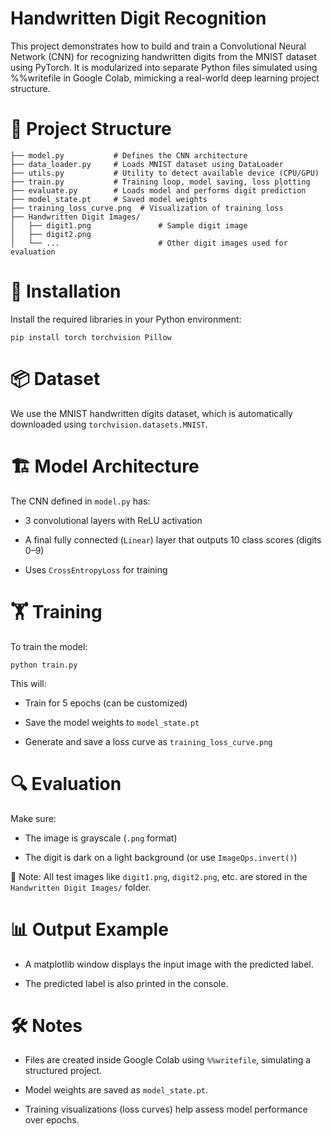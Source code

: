 
# Handwritten Digit Recognition

This project demonstrates how to build and train a Convolutional Neural Network (CNN) for recognizing handwritten digits from the MNIST dataset using PyTorch. It is modularized into separate Python files simulated using %%writefile in Google Colab, mimicking a real-world deep learning project structure.

# 📁 Project Structure

```text
├── model.py           # Defines the CNN architecture
├── data_loader.py     # Loads MNIST dataset using DataLoader
├── utils.py           # Utility to detect available device (CPU/GPU)
├── train.py           # Training loop, model saving, loss plotting
├── evaluate.py        # Loads model and performs digit prediction
├── model_state.pt     # Saved model weights
├── training_loss_curve.png  # Visualization of training loss
├── Handwritten Digit Images/
│   ├── digit1.png               # Sample digit image
│   ├── digit2.png
│   └── ...                      # Other digit images used for evaluation
```

# 🚀 Installation
Install the required libraries in your Python environment:
```text
pip install torch torchvision Pillow
```

# 📦 Dataset
We use the MNIST handwritten digits dataset, which is automatically downloaded using ```torchvision.datasets.MNIST```.

# 🏗️ Model Architecture
The CNN defined in ```model.py``` has:

- 3 convolutional layers with ReLU activation

- A final fully connected (```Linear```) layer that outputs 10 class scores (digits 0–9)

- Uses ```CrossEntropyLoss``` for training

# 🏋️ Training
To train the model: 

```python train.py```

This will:

- Train for 5 epochs (can be customized)

- Save the model weights to ```model_state.pt```

- Generate and save a loss curve as ```training_loss_curve.png```

# 🔍 Evaluation
Make sure:

- The image is grayscale (```.png``` format)

- The digit is dark on a light background (or use ```ImageOps.invert()```)

📁 Note: All test images like ```digit1.png```, ```digit2.png```, etc. are stored in the ```Handwritten Digit Images/``` folder.

# 📊 Output Example
- A matplotlib window displays the input image with the predicted label.

- The predicted label is also printed in the console.

# 🛠️ Notes
- Files are created inside Google Colab using ```%%writefile```, simulating a structured project.

- Model weights are saved as ```model_state.pt```.

- Training visualizations (loss curves) help assess model performance over epochs.





